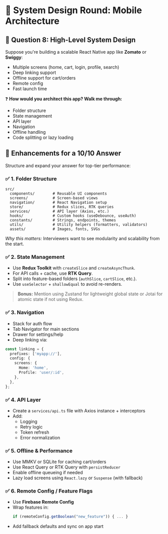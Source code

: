 
# 🔷 System Design Round: Mobile Architecture

## 🔹 Question 8: High-Level System Design

Suppose you're building a scalable React Native app like **Zomato** or **Swiggy**:

- Multiple screens (home, cart, login, profile, search)
- Deep linking support
- Offline support for cart/orders
- Remote config
- Fast launch time

❓ **How would you architect this app? Walk me through:**

- Folder structure
- State management
- API layer
- Navigation
- Offline handling
- Code splitting or lazy loading



## 🔧 Enhancements for a 10/10 Answer

Structure and expand your answer for top-tier performance:

### ✅ 1. Folder Structure

```
src/
  components/        # Reusable UI components
  screens/           # Screen-based views
  navigation/        # React Navigation setup
  store/             # Redux slices, RTK queries
  services/          # API layer (Axios, etc.)
  hooks/             # Custom hooks (useDebounce, useAuth)
  constants/         # Strings, endpoints, themes
  utils/             # Utility helpers (formatters, validators)
  assets/            # Images, fonts, SVGs
```
*Why this matters:* Interviewers want to see modularity and scalability from the start.

### ✅ 2. State Management

- Use **Redux Toolkit** with `createSlice` and `createAsyncThunk`.
- For API calls + cache, use **RTK Query**.
- Split into feature-based folders (`authSlice`, `cartSlice`, etc.).
- Use `useSelector` + `shallowEqual` to avoid re-renders.

> **Bonus:** Mention using Zustand for lightweight global state or Jotai for atomic state if not using Redux.

### ✅ 3. Navigation

- Stack for auth flow
- Tab Navigator for main sections
- Drawer for settings/help
- Deep linking via:

```ts
const linking = {
  prefixes: ['myapp://'],
  config: {
    screens: {
      Home: 'home',
      Profile: 'user/:id',
    },
  },
};
```

### ✅ 4. API Layer

- Create a `services/api.ts` file with Axios instance + interceptors
- Add:
  - Logging
  - Retry logic
  - Token refresh
  - Error normalization

### ✅ 5. Offline & Performance

- Use MMKV or SQLite for caching cart/orders
- Use React Query or RTK Query with `persistReducer`
- Enable offline queueing if needed
- Lazy load screens using `React.lazy` or `Suspense` (with fallback)

### ✅ 6. Remote Config / Feature Flags

- Use **Firebase Remote Config**
- Wrap features in:
  ```js
  if (remoteConfig.getBoolean("new_feature")) { ... }
  ```
- Add fallback defaults and sync on app start


